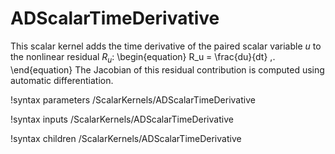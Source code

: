 # ADScalarTimeDerivative

This scalar kernel adds the time derivative of the paired scalar variable $u$ to
the nonlinear residual $R_u$:
\begin{equation}
  R_u = \frac{du}{dt} \,.
\end{equation}
The Jacobian of this residual contribution is computed using automatic differentiation.

!syntax parameters /ScalarKernels/ADScalarTimeDerivative

!syntax inputs /ScalarKernels/ADScalarTimeDerivative

!syntax children /ScalarKernels/ADScalarTimeDerivative
